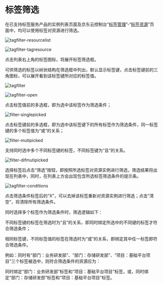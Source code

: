 # 标签筛选

在已支持标签服务产品的实例列表页面及京东云控制台“[标签管理](https://tagservice-console.jdcloud.com)”-“[标签资源](https://tagservice-console.jdcloud.com/tagresources)”页面中，均可以使用标签对资源进行筛选。

![tagfilter-resourcelist](../../../../image/Tag/TagFilter/tagfilter-resourcelist.png)

![tagfilter-tagresource](../../../../image/Tag/TagFilter/tagfilter-tagresource.png)

点击列表右上角的标签图标，将展开标签筛选框。

可供筛选的标签以树状结构在筛选框中列出，默认显示标签键，点击标签键前的三角图标，可以展开看到该标签键所对应的标签值。

![tagfilter](../../../../image/Tag/TagFilter/tagfilter.png)

![tagfilter-open](../../../../image/Tag/TagFilter/tagfilter-open.png)

点击标签值前的多选框，即为选中该标签作为筛选条件；

![filter-singlepicked](../../../../image/Tag/TagFilter/filter-singlepicked.PNG)

点击标签键前的多选框，即为选中该标签键下的所有标签作为筛选条件，同一标签键的多个标签值为“或”的关系；

 ![filter-mutipicked](../../../../image/Tag/TagFilter/filter-mutipicked.PNG)

支持同时选中多个不同标签键的标签，不同标签键为“且”的关系。

![filter-difmutipicked](../../../../image/Tag/TagFilter/filter-difmutipicked.PNG)

选择标签后点击“筛选”按钮，即按照所选标签对资源实例进行筛选，筛选结果将出现在列表中，同时，在列表上方会出现包含所选标签筛选条件的提示条。

![tagfilter-conditions](../../../../image/Tag/TagFilter/tagfilter-conditions.png)

点击筛选条件标签后的“X”，可以去掉该标签重新对资源实例进行筛选；点击“清空”，将清除所有筛选条件。

同时选择多个标签作为筛选条件时，筛选逻辑如下：

不同标签键的标签在筛选时为“且”的关系，即同时绑定所选中的不同键的标签才符合筛选条件；

相同标签键，不同标签值的标签在筛选时为“或”的关系，即绑定其中任一标签即符合筛选条件。

例如：同时有“部门：业务研发部”、“部门：存储研发部”、“项目：基础平台项目”三个标签被选中，则符合筛选条件的资源应为：

同时绑定“部门：业务研发部”标签和“项目：基础平台项目”标签，或，同时绑定“部门：存储研发部”标签和“项目：基础平台项目”标签。
